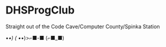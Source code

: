 # DHSProgClub
Straight out of the Code Cave/Computer County/Spinka Station

•_•)
( •_•)>⌐■-■
(⌐■_■)
